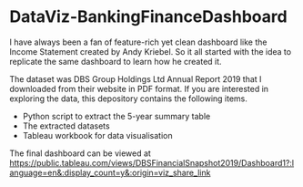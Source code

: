 # DataViz-BankingFinanceDashboard

I have always been a fan of feature-rich yet clean dashboard like the Income Statement created by Andy Kriebel. So it all started with the idea to replicate the same dashboard to learn how he created it.

The dataset was DBS Group Holdings Ltd Annual Report 2019 that I downloaded from their website in PDF format. If you are interested in exploring the data, this depository contains the following items. 
- Python script to extract the 5-year summary table 
- The extracted datasets
- Tableau workbook for data visualisation

The final dashboard can be viewed at https://public.tableau.com/views/DBSFinancialSnapshot2019/Dashboard1?:language=en&:display_count=y&:origin=viz_share_link
